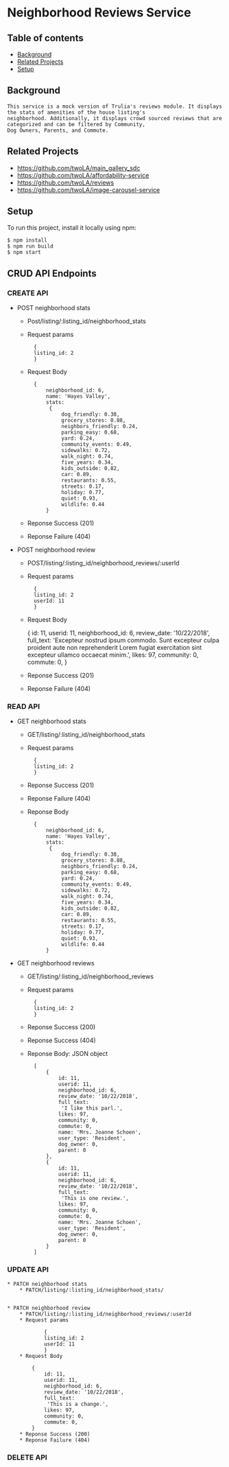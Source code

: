 # Neighborhood Reviews Service

## Table of contents
* [Background](#background)
* [Related Projects](#related-projects)
* [Setup](#setup)

## Background
	This service is a mock version of Trulia's reviews module. It displays the stats of amenities of the house listing's
	neighborhood. Additionally, it displays crowd sourced reviews that are categorized and can be filtered by Community, 
	Dog Owners, Parents, and Commute.

## Related Projects
  * https://github.com/twoLA/main_gallery_sdc 
  * https://github.com/twoLA/affordability-service 
  * https://github.com/twoLA/reviews 
  * https://github.com/twoLA/image-carousel-service 
	

## Setup
To run this project, install it locally using npm:

```
$ npm install
$ npm run build
$ npm start
```

## CRUD API Endpoints

### CREATE API
* POST neighborhood stats
	* Post/listing/:listing_id/neighborhood_stats
	* Request params
	
			{
			listing_id: 2
			}
	* Request Body
	
			{ 
				neighborhood_id: 6,
				name: 'Hayes Valley',
				stats:
				 { 
					 dog_friendly: 0.38,
					 grocery_stores: 0.88,
					 neighbors_friendly: 0.24,
					 parking_easy: 0.68,
					 yard: 0.24,
					 community_events: 0.49,
					 sidewalks: 0.72,
					 walk_night: 0.74,
					 five_years: 0.34,
					 kids_outside: 0.82,
					 car: 0.89,
					 restaurants: 0.55,
					 streets: 0.17,
					 holiday: 0.77,
					 quiet: 0.93,
					 wildlife: 0.44 
				}
		
	* Reponse Success (201)
	* Reponse Failure (404)
	

* POST neighborhood review
	* POST/listing/:listing_id/neighborhood_reviews/:userId
	* Request params
	
			{
			listing_id: 2
			userId: 11
			}
	* Request Body 
	
		{
			id: 11,
			userid: 11,
			neighborhood_id: 6,
			review_date: '10/22/2018',
			full_text:
			 'Excepteur nostrud ipsum commodo. Sunt excepteur culpa proident aute non reprehenderit Lorem fugiat exercitation sint excepteur ullamco occaecat minim.',
			likes: 97,
			community: 0,
			commute: 0,
		}
	* Reponse Success (201)
	* Reponse Failure (404)

### READ API
* GET neighborhood stats
	* GET/listing/:listing_id/neighborhood_stats
	* Request params
	
			{
			listing_id: 2
			}
		
	* Reponse Success (201)
	* Reponse Failure (404)
	* Reponse Body
	
			{ 
				neighborhood_id: 6,
				name: 'Hayes Valley',
				stats:
				 { 
					 dog_friendly: 0.38,
					 grocery_stores: 0.88,
					 neighbors_friendly: 0.24,
					 parking_easy: 0.68,
					 yard: 0.24,
					 community_events: 0.49,
					 sidewalks: 0.72,
					 walk_night: 0.74,
					 five_years: 0.34,
					 kids_outside: 0.82,
					 car: 0.89,
					 restaurants: 0.55,
					 streets: 0.17,
					 holiday: 0.77,
					 quiet: 0.93,
					 wildlife: 0.44 
				}
		

* GET neighborhood reviews
	* GET/listing/:listing_id/neighborhood_reviews
	* Request params
	
			{
			listing_id: 2
			}
		
	* Reponse Success (200)
	* Reponse Success (404)
	* Reponse Body: JSON object

			[
				{
					id: 11,
					userid: 11,
					neighborhood_id: 6,
					review_date: '10/22/2018',
					full_text:
					 'I like this parl.',
					likes: 97,
					community: 0,
					commute: 0,
					name: 'Mrs. Joanne Schoen',
					user_type: 'Resident',
					dog_owner: 0,
					parent: 0 
				},
				{
					id: 11,
					userid: 11,
					neighborhood_id: 6,
					review_date: '10/22/2018',
					full_text:
					 'This is one review.',
					likes: 97,
					community: 0,
					commute: 0,
					name: 'Mrs. Joanne Schoen',
					user_type: 'Resident',
					dog_owner: 0,
					parent: 0 
				}
			]
### UPDATE API
	* PATCH neighborhood stats
		* PATCH/listing/:listing_id/neighborhood_stats/
		
	
	* PATCH neighborhood review
		* PATCH/listing/:listing_id/neighborhood_reviews/:userId
		* Request params

				{
				listing_id: 2
				userId: 11
				}
		* Request Body 

			{
				id: 11,
				userid: 11,
				neighborhood_id: 6,
				review_date: '10/22/2018',
				full_text:
				 'This is a change.',
				likes: 97,
				community: 0,
				commute: 0,
			}
		* Reponse Success (200)
		* Reponse Failure (404)
		
### DELETE API

